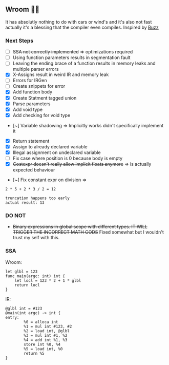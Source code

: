 ## Wroom 🚗💨

It has absolutly nothing to do with cars or wind's and it's also not fast actually it's a blessing that the compiler even compiles.
Inspired by [Buzz](https://github.com/buzz-language/buzz)

### Next Steps

- [ ] ~~SSA not correctly implemented~~ => optimizations required
- [ ] Using function parameters results in segmentation fault
- [ ] Leaving the ending brace of a function results in memory leaks and multiple parser errors
- [X] X-Assigns result in weird IR and memory leak
- [ ] Errors for IRGen
- [ ] Create snippets for error
- [x] Add function body
- [x] Create Statment tagged union
- [x] Parse parameters
- [x] Add void type
- [x] Add checking for void type
- [~] Variable shadowing => Implicitly works didn't specifically implement it
- [x] Return statement
- [x] Assign to already declared variable
- [x] Illegal assignment on undeclared variable
- [ ] Fix case where position is 0 because body is empty
- [x] ~~Costexpr doesn't really allow implicit floats anymore~~ => is actually expected behaviour
- [~] Fix constant expr on division =>

```
2 * 5 + 2 * 3 / 2 = 12

truncation happens too early
actual result: 13
```

### DO NOT

- ~~Binary expressions in global scope with different types. IT WILL TRIGGER THE INCORRECT MATH GODS~~ Fixed somewhat but I wouldn't trust my self with this.

### SSA

Wroom:

```
let glbl = 123 
func main(argc: int) int {
    let locl = 123 * 2 + 1 * glbl  
    return locl
}
```

IR:

```
@glbl int = #123
@main(int argc) -> int {
entry:
        %0 = alloca int
        %1 = mul int #123, #2
        %2 = load int, @glbl
        %3 = mul int #1, %2
        %4 = add int %1, %3
        store int %0, %4
        %5 = load int, %0
        return %5
}
```
